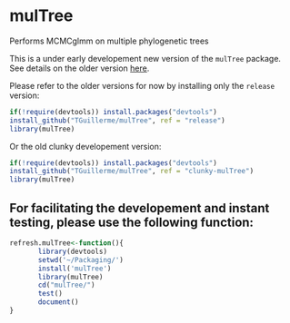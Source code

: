 # mulTree
Performs MCMCglmm on multiple phylogenetic trees

This is a under early developement new version of the `mulTree` package.
See details on the older version [here](https://github.com/TGuillerme/mulTree/tree/clunky-mulTree).

Please refer to the older versions for now by installing only the `release` version:
```r
if(!require(devtools)) install.packages("devtools")
install_github("TGuillerme/mulTree", ref = "release")
library(mulTree)
```
Or the old clunky developement version:
```r
if(!require(devtools)) install.packages("devtools")
install_github("TGuillerme/mulTree", ref = "clunky-mulTree")
library(mulTree)
```

## For facilitating the developement and instant testing, please use the following function:

```r
refresh.mulTree<-function(){
       library(devtools)
       setwd('~/Packaging/')
       install('mulTree')
       library(mulTree)
       cd("mulTree/")
       test()
       document()
}
```

